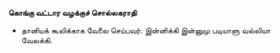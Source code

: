 **கொங்கு வட்டார வழக்குச் சொல்லகராதி**
- தானியக் கூலிக்காக வேலை செய்பவர். இன்னிக்கி இன்னுமு படியாளு வல்லியா வேலக்கி.

